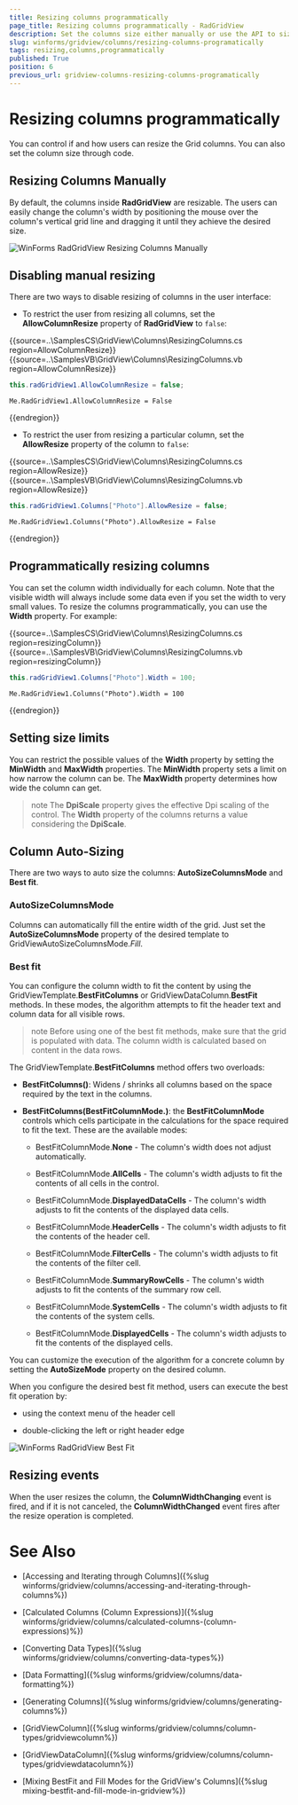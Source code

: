 ```yaml
---
title: Resizing columns programmatically
page_title: Resizing columns programmatically - RadGridView
description: Set the columns size either manually or use the API to size the columns according to their content.
slug: winforms/gridview/columns/resizing-columns-programatically
tags: resizing,columns,programmatically
published: True
position: 6
previous_url: gridview-columns-resizing-columns-programatically
---
```


# Resizing columns programmatically

You can control if and how users can resize the Grid columns. You can also set the column size through code.

## Resizing Columns Manually

By default, the columns inside **RadGridView** are resizable. The users can easily change the column's width by positioning the mouse over the column's vertical grid line and dragging it until they achieve the desired size.

![WinForms RadGridView Resizing Columns Manually](images/gridview-columns-rezise-columns001.gif)

## Disabling manual resizing

There are two ways to disable resizing of columns in the user interface:

* To restrict the user from resizing all columns, set the __AllowColumnResize__ property of **RadGridView** to `false`:

{{source=..\SamplesCS\GridView\Columns\ResizingColumns.cs region=AllowColumnResize}} 
{{source=..\SamplesVB\GridView\Columns\ResizingColumns.vb region=AllowColumnResize}} 

````C#
this.radGridView1.AllowColumnResize = false;

````
````VB.NET
Me.RadGridView1.AllowColumnResize = False

````

{{endregion}}

* To restrict the user from resizing a particular column, set the __AllowResize__ property of the column to `false`:

{{source=..\SamplesCS\GridView\Columns\ResizingColumns.cs region=AllowResize}} 
{{source=..\SamplesVB\GridView\Columns\ResizingColumns.vb region=AllowResize}} 

````C#
this.radGridView1.Columns["Photo"].AllowResize = false;

````
````VB.NET
Me.RadGridView1.Columns("Photo").AllowResize = False

````

{{endregion}}

## Programmatically resizing columns

You can set the column width individually for each column. Note that the visible width will always include some data even if you set the width to very small values. To resize the columns programmatically, you can use the __Width__ property. For example: 

{{source=..\SamplesCS\GridView\Columns\ResizingColumns.cs region=resizingColumn}} 
{{source=..\SamplesVB\GridView\Columns\ResizingColumns.vb region=resizingColumn}} 

````C#
this.radGridView1.Columns["Photo"].Width = 100;

````
````VB.NET
Me.RadGridView1.Columns("Photo").Width = 100

````

{{endregion}}

## Setting size limits

You can restrict the possible values of the __Width__ property by setting the __MinWidth__ and __MaxWidth__ properties. The __MinWidth__ property sets a limit on how narrow the column can be. The __MaxWidth__ property determines how wide the column can get.

>note The **DpiScale** property gives the effective Dpi scaling of the control. The **Width** property of the columns returns a value considering the **DpiScale**.

## Column Auto-Sizing

There are two ways to auto size the columns: **AutoSizeColumnsMode** and **Best fit**.

### AutoSizeColumnsMode

Columns can automatically fill the entire width of the grid. Just set the __AutoSizeColumnsMode__ property of the desired template to GridViewAutoSizeColumnsMode.*Fill*.

### Best fit

You can configure the column width to fit the content by using the GridViewTemplate.__BestFitColumns__ or GridViewDataColumn.__BestFit__ methods. In these modes, the algorithm attempts to fit the header text and column data for all visible rows.

>note Before using one of the best fit methods, make sure that the grid is populated with data. The column width is calculated based on content in the data rows.

The GridViewTemplate.**BestFitColumns** method offers two overloads:

* **BestFitColumns()**: Widens / shrinks all columns based on the space required by the text in the columns.

* **BestFitColumns(BestFitColumnMode.)**: the **BestFitColumnMode** controls which cells participate in the calculations for the space required to fit the text. These are the available modes:

  * BestFitColumnMode.__None__ - The column's width does not adjust automatically.

  * BestFitColumnMode.__AllCells__ - The column's width adjusts to fit the contents of all cells in the control.

  * BestFitColumnMode.__DisplayedDataCells__ - The column's width adjusts to fit the contents of the displayed data cells.

  * BestFitColumnMode.__HeaderCells__ - The column's width adjusts to fit the contents of the header cell.

  * BestFitColumnMode.__FilterCells__ - The column's width adjusts to fit the contents of the filter cell.

  * BestFitColumnMode.__SummaryRowCells__ - The column's width adjusts to fit the contents of the summary row cell.

  * BestFitColumnMode.__SystemCells__ - The column's width adjusts to fit the contents of the system cells.

  * BestFitColumnMode.__DisplayedCells__ - The column's width adjusts to fit the contents of the displayed cells.

You can customize the execution of the algorithm for a concrete column by setting the __AutoSizeMode__ property on the desired column.

When you configure the desired best fit method, users can execute the best fit operation by:

* using the context menu of the header cell

* double-clicking the left or right header edge 

![WinForms RadGridView Best Fit](images/gridview-columns-rezise-columns003.png)

## Resizing events

When the user resizes the column, the __ColumnWidthChanging__ event is fired, and if it is not canceled, the __ColumnWidthChanged__ event fires after the resize operation is completed.

# See Also
* [Accessing and Iterating through Columns]({%slug winforms/gridview/columns/accessing-and-iterating-through-columns%})

* [Calculated Columns (Column Expressions)]({%slug winforms/gridview/columns/calculated-columns-(column-expressions)%})

* [Converting Data Types]({%slug winforms/gridview/columns/converting-data-types%})

* [Data Formatting]({%slug winforms/gridview/columns/data-formatting%})

* [Generating Columns]({%slug winforms/gridview/columns/generating-columns%})

* [GridViewColumn]({%slug winforms/gridview/columns/column-types/gridviewcolumn%})

* [GridViewDataColumn]({%slug winforms/gridview/columns/column-types/gridviewdatacolumn%})

* [Mixing BestFit and Fill Modes for the GridView's Columns]({%slug mixing-bestfit-and-fill-mode-in-gridview%})


